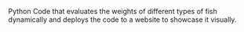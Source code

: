 Python Code that evaluates the weights of different types of fish dynamically and deploys the code to a website to showcase it visually.
